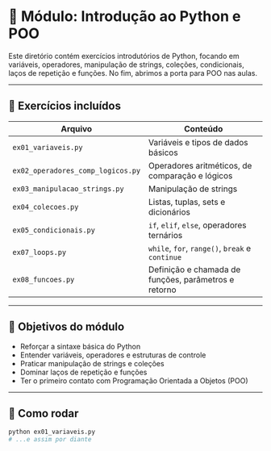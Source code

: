 # 🧠 Módulo: Introdução ao Python e POO

Este diretório contém exercícios introdutórios de Python, focando em variáveis, operadores, manipulação de strings, coleções, condicionais, laços de repetição e funções. No fim, abrimos a porta para POO nas aulas.

---

## 📂 Exercícios incluídos

| Arquivo                           | Conteúdo                                             |
| --------------------------------- | ---------------------------------------------------- |
| `ex01_variaveis.py`               | Variáveis e tipos de dados básicos                   |
| `ex02_operadores_comp_logicos.py` | Operadores aritméticos, de comparação e lógicos      |
| `ex03_manipulacao_strings.py`     | Manipulação de strings                               |
| `ex04_colecoes.py`                | Listas, tuplas, sets e dicionários                   |
| `ex05_condicionais.py`            | `if`, `elif`, `else`, operadores ternários           |
| `ex07_loops.py`                   | `while`, `for`, `range()`, `break` e `continue`      |
| `ex08_funcoes.py`                 | Definição e chamada de funções, parâmetros e retorno |

---

## 🎯 Objetivos do módulo

- Reforçar a sintaxe básica do Python
- Entender variáveis, operadores e estruturas de controle
- Praticar manipulação de strings e coleções
- Dominar laços de repetição e funções
- Ter o primeiro contato com Programação Orientada a Objetos (POO)

---

## 🔧 Como rodar

```bash
python ex01_variaveis.py
# ...e assim por diante
```
